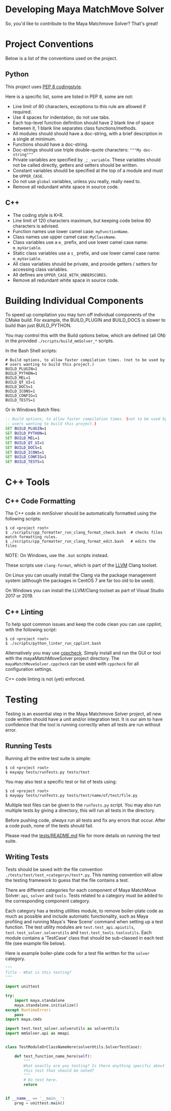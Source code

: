 # Developing Maya MatchMove Solver

So, you'd like to contribute to the Maya Matchmove Solver? That's
great!

# Project Conventions

Below is a list of the conventions used on the project.

## Python

This project uses [PEP 8 codingstyle](https://www.python.org/dev/peps/pep-0008/).

Here is a specific list, some are listed in PEP 8, some are not: 
- Line limit of 80 characters, exceptions to this rule are allowed if
  required.
- Use 4 spaces for indentation, do not use tabs.
- Each top-level function definition should have 2 blank line of space
  between it, 1 blank line separates class functions/methods.
- All modules should should have a doc-string, with a brief
  description in a single at minimum.
- Functions should have a doc-string.
- Doc-strings should use triple double-quote characters: 
  `"""My doc-string"""`
- Private variables are specified by `_`; `_variable`. These variables
  should not be called directly, getters and setters should be
  written.
- Constant variables should be specified at the top of a module and
  must be `UPPER_CASE`.
- Do not use `global` variables, unless you really, really need to.
- Remove all redundant white space in source code.

## C++

- The coding style is K+R.
- Line limit of 120 characters maximum, but keeping code below 80
  characters is advised.
- Function names use lower camel case: `myFunctionName`.
- Class names use upper camel case: `MyClassName`.
- Class variables use a `m_` prefix, and use lower camel case name:
  `m_myVariable`.
- Static class variables use a `s_` prefix, and use lower camel case
  name: `m_myVariable`.
- All class variables should be private, and provide getters / setters
  for accessing class variables.
- All defines are `UPPER_CASE_WITH_UNDERSCORES`.
- Remove all redundant white space in source code.

# Building Individual Components

To speed up compilation you may turn off individual components of the 
CMake build. For example, the BUILD_PLUGIN and BUILD_DOCS is slower to 
build than just BUILD_PYTHON.

You may control this with the Build options below, which are defined 
(all ON) in the provided ```./scripts/build_mmSolver_*``` scripts. 

In the Bash Shell scripts:
```shell script
# Build options, to allow faster compilation times. (not to be used by
# users wanting to build this project.)
BUILD_PLUGIN=1
BUILD_PYTHON=1
BUILD_MEL=1
BUILD_QT_UI=1
BUILD_DOCS=1
BUILD_ICONS=1
BUILD_CONFIG=1
BUILD_TESTS=1
```

Or in Windows Batch files:
```cmd
:: Build options, to allow faster compilation times. (not to be used by
:: users wanting to build this project.)
SET BUILD_PLUGIN=1
SET BUILD_PYTHON=1
SET BUILD_MEL=1
SET BUILD_QT_UI=1
SET BUILD_DOCS=1
SET BUILD_ICONS=1
SET BUILD_CONFIG=1
SET BUILD_TESTS=1
```

# C++ Tools

## C++ Code Formatting

The C++ code in mmSolver should be automatically formatted using the
following scripts:
```
$ cd <project root>
$ ./scripts/cpp_formatter_run_clang_format_check.bash  # checks files match formatting rules.
$ ./scripts/cpp_formatter_run_clang_format_edit.bash   # edits the files
```

NOTE: On Windows, use the `.bat` scripts instead.

These scripts use `clang-format`, which is part of the
[LLVM](https://llvm.org/) Clang toolset.

On Linux you can usually install the Clang via the package management
system (although the packages in CentOS 7 are far too old to be used).

On Windows you can install the LLVM/Clang toolset as part of Visual
Studio 2017 or 2019.

## C++ Linting

To help spot common issues and keep the code clean you can use
cpplint, with the following script:

```
$ cd <project root>
$ ./scripts/python_linter_run_cpplint.bash
```

Alternatively you may use [cppcheck](https://cppcheck.net/). Simply
install and run the GUI or tool with the mayaMatchMoveSolver project
directory. The `mayaMatchMoveSolver.cppcheck` can be used with
`cppcheck` for all configuration settings.

C++ code linting is not (yet) enforced.

# Testing

Testing is an essential step in the Maya Matchmove Solver project, all
new code written should have a unit and/or integration test. It is our
aim to have confidence that the tool is running correctly when all
tests are run without error.

## Running Tests

Running all the entire test suite is simple:

```commandline
$ cd <project root>
$ mayapy tests/runTests.py tests/test
```

You may also test a specific test or list of tests using:

```commandline
$ cd <project root>
$ mayapy tests/runTests.py tests/test/name/of/test/file.py
```

Multiple test files can be given to the ``runTests.py`` script. You
may also run multiple tests by giving a directory, this will run all
tests in the directory.

Before pushing code, *always* run all tests and fix any errors that
occur. After a code push, none of the tests should fail.

Please read the [tests/README.md](https://github.com/david-cattermole/mayaMatchMoveSolver/blob/master/tests/README.md) file for more details on 
running the test suite.

## Writing Tests

Tests should be saved with the file convention
``./tests/test/test_<category>/test*.py``. This naming convention will
allow the testing framework to guess that the file contains a test.

There are different categories for each component of Maya MatchMove
Solver: ``api``, ``solver`` and ``tools``. Tests related to a category
must be added to the corresponding component category.

Each category has a testing utilities module, to remove boiler-plate
code as much as possible and include automatic functionality, such as
Maya profiling and running Maya's 'New Scene' command when setting up
a test function. The test utility modules are
``test.test_api.apiutils``, ``test.test_solver.solverutils`` and
``test.test_tools.toolsutils``. Each module contains a 'TestCase'
class that should be sub-classed in each test file (see example file
below).

Here is example boiler-plate code for a test file written for the
``solver`` category.

```python
"""
Title - What is this testing?
"""

import unittest

try:
    import maya.standalone
    maya.standalone.initialize()
except RuntimeError:
    pass
import maya.cmds

import test.test_solver.solverutils as solverUtils
import mmSolver.api as mmapi


class TestModuleOrClassNameHere(solverUtils.SolverTestCase):

    def test_function_name_here(self):
        """
        What exactly are you testing? Is there anything specific about
        this test that should be noted?
        """
        # Do test here.
        return


if __name__ == '__main__':
    prog = unittest.main()
```
